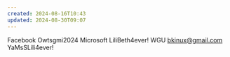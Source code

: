 ```yaml
---
created: 2024-08-16T10:43
updated: 2024-08-30T09:07
---
```

Facebook Owtsgmi2024
Microsoft LiliBeth4ever!
WGU bkinux@gmail.com YaMsSLili4ever!